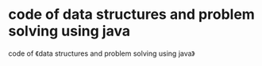 # code of data structures and problem solving using java
 code of 《data structures and problem solving using java》
